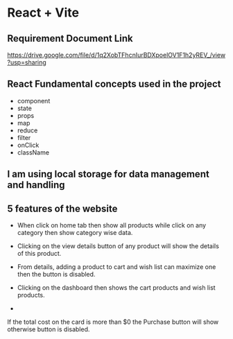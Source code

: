 # React + Vite
## Requirement Document Link
https://drive.google.com/file/d/1q2XobTFhcnIurBDXpoelOV1F1h2yREV_/view?usp=sharing

## React Fundamental concepts used in the project
- component
- state
- props
- map
- reduce
- filter
- onClick
- className

## I am using local storage for data management ‍and handling 

## 5 features of the website
-  When click on home tab then show all products while click on any category then show category wise data.

- Clicking on the view details button of any product will show the details of this product.

- From details, adding a product to cart and wish list can maximize one then the button is disabled.

- Clicking on the dashboard then shows the cart products and wish list products. 

- 
If the total cost on the card is more than $0 the Purchase button will show otherwise button is disabled.